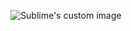 
<p align="center">
  <img src="https://user-images.githubusercontent.com/60669304/107406910-0ad53a00-6b1a-11eb-85a3-b28bf9b88246.PNG" alt="Sublime's custom image"/>
</p>

